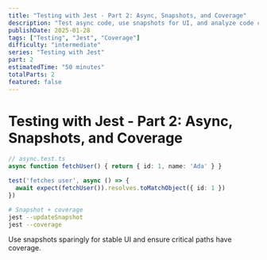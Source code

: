 ```yaml
---
title: "Testing with Jest - Part 2: Async, Snapshots, and Coverage"
description: "Test async code, use snapshots for UI, and analyze code coverage."
publishDate: 2025-01-28
tags: ["Testing", "Jest", "Coverage"]
difficulty: "intermediate"
series: "Testing with Jest"
part: 2
estimatedTime: "50 minutes"
totalParts: 2
featured: false
---
```


# Testing with Jest - Part 2: Async, Snapshots, and Coverage

```ts
// async.test.ts
async function fetchUser() { return { id: 1, name: 'Ada' } }

test('fetches user', async () => {
  await expect(fetchUser()).resolves.toMatchObject({ id: 1 })
})
```

```bash
# Snapshot + coverage
jest --updateSnapshot
jest --coverage
```

Use snapshots sparingly for stable UI and ensure critical paths have coverage.